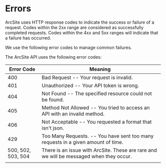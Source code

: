 # Errors

ArcSite uses HTTP response codes to indicate the success or failure of a request. Codes within the 2xx range are considered as successfully completed requests. Codes within the 4xx and 5xx ranges will indicate that a failure has occurred.

We use the following error codes to manage common failures.

The ArcSite API uses the following error codes:

| Error Code         | Meaning                                                                                 |
| ------------------ | --------------------------------------------------------------------------------------- |
| 400                | Bad Request -- Your request is invalid.                                                 |
| 401                | Unauthorized -- Your API token is wrong.                                                |
| 404                | Not Found -- The specified resource could not be found.                                 |
| 405                | Method Not Allowed -- You tried to access an API with an invalid method.                |
| 406                | Not Acceptable -- You requested a format that isn't json.                               |
| 429                | Too Many Requests. -- You have sent too many requests in a given amount of time.        |
| 500, 502, 503, 504 | There is an issue with ArcSite. These are rare and we will be messaged when they occur. |
|                    |
